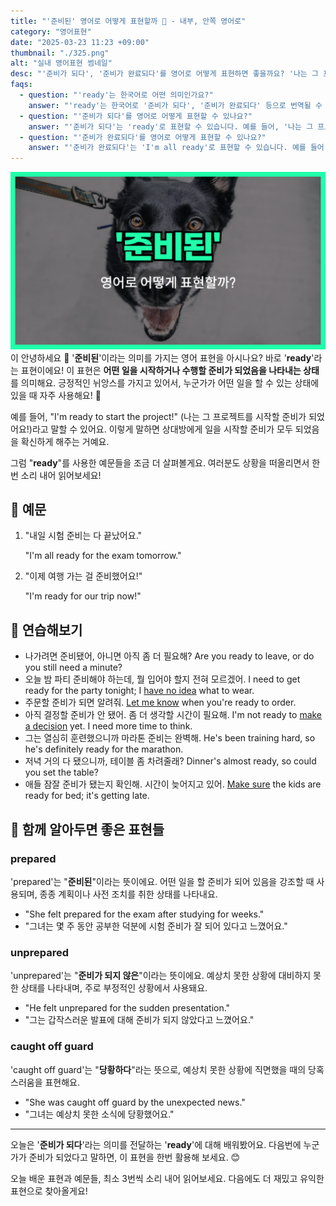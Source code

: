 ```yaml
---
title: "'준비된' 영어로 어떻게 표현할까 🚀 - 내부, 안쪽 영어로"
category: "영어표현"
date: "2025-03-23 11:23 +09:00"
thumbnail: "./325.png"
alt: "실내 영어표현 썸네일"
desc: "'준비가 되다', '준비가 완료되다'를 영어로 어떻게 표현하면 좋을까요? '나는 그 프로젝트를 시작할 준비가 되었어요!', '이제 여행 가는 걸 준비했어요!' 등을 영어로 표현하는 법을 배워봅시다. 다양한 예문을 통해서 연습하고 본인의 표현으로 만들어 보세요."
faqs:
  - question: "'ready'는 한국어로 어떤 의미인가요?"
    answer: "'ready'는 한국어로 '준비가 되다', '준비가 완료되다' 등으로 번역될 수 있습니다. 어떤 일을 시작하거나 수행할 준비가 되었음을 나타내는 상태를 의미해요."
  - question: "'준비가 되다'를 영어로 어떻게 표현할 수 있나요?"
    answer: "'준비가 되다'는 'ready'로 표현할 수 있습니다. 예를 들어, '나는 그 프로젝트를 시작할 준비가 되었어요!'는 'I'm ready to start the project!'로 말할 수 있어요."
  - question: "'준비가 완료되다'를 영어로 어떻게 표현할 수 있나요?"
    answer: "'준비가 완료되다'는 'I'm all ready'로 표현할 수 있습니다. 예를 들어, '내일 시험 준비는 다 끝났어요.'는 'I'm all ready for the exam tomorrow.'로 말할 수 있어요."
---
```


![준비된 영어표현 썸네일](./325.png)
이
안녕하세요 👋 '**준비된**'이라는 의미를 가지는 영어 표현을 아시나요? 바로 '**ready**'라는 표현이에요! 이 표현은 **어떤 일을 시작하거나 수행할 준비가 되었음을 나타내는 상태**를 의미해요. 긍정적인 뉘앙스를 가지고 있어서, 누군가가 어떤 일을 할 수 있는 상태에 있을 때 자주 사용해요! 🚀

예를 들어, "I'm ready to start the project!" (나는 그 프로젝트를 시작할 준비가 되었어요!)라고 말할 수 있어요. 이렇게 말하면 상대방에게 일을 시작할 준비가 모두 되었음을 확신하게 해주는 거예요.

그럼 "**ready**"를 사용한 예문들을 조금 더 살펴볼게요. 여러분도 상황을 떠올리면서 한 번 소리 내어 읽어보세요!

## 📖 예문

1. "내일 시험 준비는 다 끝났어요."

   "I'm all ready for the exam tomorrow."

2. "이제 여행 가는 걸 준비했어요!"

   "I'm ready for our trip now!"

## 💬 연습해보기

<ul data-interactive-list>
  <li data-interactive-item>
    <span data-toggler>나가려면 준비됐어, 아니면 아직 좀 더 필요해?</span>
    <span data-answer>Are you ready to leave, or do you still need a minute?</span>
  </li>
  <li data-interactive-item>
    <span data-toggler>오늘 밤 파티 준비해야 하는데, 뭘 입어야 할지 전혀 모르겠어.</span>
    <span data-answer>I need to get ready for the party tonight; I <a href="/blog/in-english/187.have-no-idea/">have no idea</a> what to wear.</span>
  </li>
  <li data-interactive-item>
    <span data-toggler>주문할 준비가 되면 알려줘.</span>
    <span data-answer><a href="/blog/in-english/241.let-someone-know/">Let me know</a> when you're ready to order.</span>
  </li>
  <li data-interactive-item>
    <span data-toggler>아직 결정할 준비가 안 됐어. 좀 더 생각할 시간이 필요해.</span>
    <span data-answer>I'm not ready to <a href="/blog/vocab-1/010.make-a-decision/">make a decision</a> yet. I need more time to think.</span>
  </li>
  <li data-interactive-item>
    <span data-toggler>그는 열심히 훈련했으니까 마라톤 준비는 완벽해.</span>
    <span data-answer>He's been training hard, so he's definitely ready for the marathon.</span>
  </li>
  <li data-interactive-item>
    <span data-toggler>저녁 거의 다 됐으니까, 테이블 좀 차려줄래?</span>
    <span data-answer>Dinner's almost ready, so could you set the table?</span>
  </li>
  <li data-interactive-item>
    <span data-toggler>애들 잠잘 준비가 됐는지 확인해. 시간이 늦어지고 있어.</span>
    <span data-answer><a href="/blog/in-english/232.make-sure/">Make sure</a> the kids are ready for bed; it's getting late.</span>
  </li>
</ul>

## 🤝 함께 알아두면 좋은 표현들

### prepared

'prepared'는 "**준비된**"이라는 뜻이에요. 어떤 일을 할 준비가 되어 있음을 강조할 때 사용되며, 종종 계획이나 사전 조치를 취한 상태를 나타내요.

- "She felt prepared for the exam after studying for weeks."
- "그녀는 몇 주 동안 공부한 덕분에 시험 준비가 잘 되어 있다고 느꼈어요."

### unprepared

'unprepared'는 "**준비가 되지 않은**"이라는 뜻이에요. 예상치 못한 상황에 대비하지 못한 상태를 나타내며, 주로 부정적인 상황에서 사용돼요.

- "He felt unprepared for the sudden presentation."
- "그는 갑작스러운 발표에 대해 준비가 되지 않았다고 느꼈어요."

### caught off guard

'caught off guard'는 "**당황하다**"라는 뜻으로, 예상치 못한 상황에 직면했을 때의 당혹스러움을 표현해요.

- "She was caught off guard by the unexpected news."
- "그녀는 예상치 못한 소식에 당황했어요."

---

오늘은 '**준비가 되다**'라는 의미를 전달하는 '**ready**'에 대해 배워봤어요. 다음번에 누군가가 준비가 되었다고 말하면, 이 표현을 한번 활용해 보세요. 😊

오늘 배운 표현과 예문들, 최소 3번씩 소리 내어 읽어보세요. 다음에도 더 재밌고 유익한 표현으로 찾아올게요!
